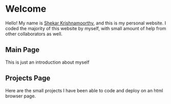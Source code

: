 # Welcome
Hello! My name is [Shekar Krishnamoorthy](https://github.com/shekark642), and this is my personal website. I coded the majority of this website by myself, with small amount of help from other collaborators as well.

## Main Page

This is just an introduction about myself

## Projects Page

Here are the small projects I have been able to code and deploy on an html browser page. 


